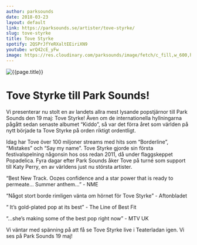 ```yaml
---
author: parksounds
date: 2018-03-23
layout: default
link: https://parksounds.se/artister/tove-styrke/
slug: tove-styrke
title: Tove Styrke
spotify: 2QSPrJfYeRXaltEEiriXN9
youtube: wrQ42cE_yFw
image: https://res.cloudinary.com/parksounds/image/fetch/c_fill,w_600,h_315,f_auto/https://parksounds.se/images/artists/tove-styrke-park-sounds-2018.jpg
---
```


![{{page.title}}]({{page.image}})

# Tove Styrke till Park Sounds!

Vi presenterar nu stolt en av landets allra mest lysande popstjärnor till Park Sounds den 19 maj: Tove Styrke! Även om de internationella hyllningarna pågått sedan senaste albumet “Kiddo”, så var det förra året som världen på nytt började ta Tove Styrke på orden riktigt ordentligt. 

Idag har Tove över 100 miljoner streams med hits som “Borderline”, “Mistakes” och “Say my name”. Tove Styrke gjorde sin första festivalspelning någonsin hos oss redan 2011, då under flaggskeppet Popadelica. Fyra dagar efter Park Sounds åker Tove på turné som support till Katy Perry, en av världens just nu största artister. 

“Best New Track. Oozes confidence and a star power that is ready to permeate… Summer anthem...” - NME

“Något stort borde rimligen vänta om hörnet för Tove Styrke” - Aftonbladet

“ It’s gold-plated pop at its best” - The Line of Best Fit

“...she’s making some of the best pop right now” - MTV UK

Vi väntar med spänning på att få se Tove Styrke live i Teaterladan igen.  Vi ses på Park Sounds 19 maj!
